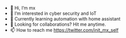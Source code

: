 - 👋 Hi, I’m mx
- 👀 I’m interested in cyber security and IoT
- 🌱 Currently learning automation with home assistant
- 💞️ Looking for collaborations? Hit me anytime.
- 📫 How to reach me https://twitter.com/init_mx_self
<!---
in1t-s3lf/in1t-s3lf is a ✨ special ✨ repository because its `README.md` (this file) appears on your GitHub profile.
You can click the Preview link to take a look at your changes.
--->
